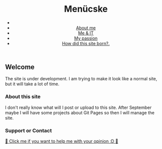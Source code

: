<header id="luxbar" classNameN="luxbar-fixed">
    <div className="luxbar-menu luxbar-menu-right luxbar-menu-material-cyan">
        <ul className="luxbar-navigation">
          <h1>Menücske</h1>
            <li className="luxbar-header">
                <label className="luxbar-hamburger luxbar-hamburger-doublespin"
                id="luxbar-hamburger" for="luxbar-checkbox"> <span></span> </label>
            </li>
            <li class="luxbar-item"><a href="aboutme.md">About me</a></li>
            <li class="luxbar-item"><a href="#">Me & IT</a></li>
            <li class="luxbar-item"><a href="#">My passion</a></li>
            <li class="luxbar-item"><a href="#">How did this site born?.</a></li>
        </ul>
    </div>
</header>

## Welcome
The site is under development.
I am trying to make it look like a normal site, but it will take a lot of time.




### About this site
I don't really know what will I post or upload to this site.
After September maybe I will have some projects about Git Pages so then I will manage the site.

### Support or Contact

<a href="https://docs.google.com/forms/d/e/1FAIpQLSeXosTNwp8hyeKXk-i_dFkFwB7tjvc7AHUdtMMneaBUecxBSg/viewform?usp=sf_link"> :handshake: Click me if you want to help me with your opinion :D :handshake: </a>
